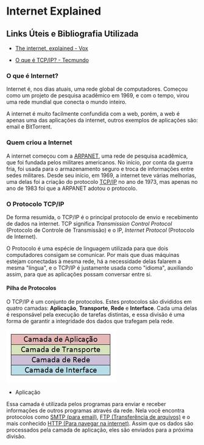 # Internet Explained

## Links Úteis e Bibliografia Utilizada

- [The internet, explained - Vox](https://www.vox.com/2014/6/16/18076282/the-internet)

- [O que é TCP/IP? - Tecmundo](https://www.tecmundo.com.br/o-que-e/780-o-que-e-tcp-ip-.htm)

### O que é Internet?

Internet é, nos dias atuais, uma rede global de computadores. Começou como um projeto de pesquisa acadêmico em 1969, e com o tempo, virou uma rede mundial que conecta o mundo inteiro.

A internet é muito facilmente confundida com a web, porém, a web é apenas uma das aplicações da internet, outros exemplos de aplicações são: email e BitTorrent.

### Quem criou a Internet

A internet começou com a [ARPANET](https://pt.wikipedia.org/wiki/ARPANET), uma rede de pesquisa acadêmica, que foi fundada pelos militares americanos. No início, por conta da guerra fria, foi usada para o armazenamento seguro e troca de informações entre sedes militares. Desde seu início, em 1969, a internet teve várias melhorias, uma delas foi a criação do protocolo [TCP/IP](https://pt.wikipedia.org/wiki/TCP/IP) no ano de 1973, mas apenas no ano de 1983 foi que a ARPANET adotou o protocolo.

### O Protocolo TCP/IP

De forma resumida, o TCP/IP é o principal protocolo de envio e recebimento de dados na internet. TCP significa _Transmission Control Protocol_ (Protocolo de Controle de Transmissão) e o IP, _Internet Protocol_ (Protocolo de Internet).

O Protocolo é uma espécie de linguagem utilizada para que dois computadores consigam se comunicar. Por mais que duas máquinas estejam conectadas à mesma rede, há a necessidade delas falarem a mesma "língua", e o TCP/IP é justamente usada como "idioma", auxiliando assim, para que as aplicações possam conversar entre si.

#### Pilha de Protocolos

O TCP/IP é um conjunto de protocolos. Estes protocolos são divididos em quatro camadas: **Aplicação**, **Transporte**, **Rede** e **Interface**. Cada uma delas é responsável pela execução de tarefas distintas, e essa divisão é uma forma de garantir a integridade dos dados que trafegam pela rede.

![](imgs/pilha_protocolos.jpg)

- Aplicação

Essa camada é utilizada pelos programas para enviar e receber informações de outros programas através da rede. Nela você encontra protocolos como [SMTP (para email)](https://www.hostgator.com.br/blog/o-que-e-protocolo-smtp/), [FTP (Transferência de arquivos)](https://pt.wikipedia.org/wiki/Protocolo_de_Transfer%C3%AAncia_de_Arquivos) e o mais conhecido [HTTP (Para navegar na internet)](https://pt.wikipedia.org/wiki/Hypertext_Transfer_Protocol). Assim que os dados são processados pela camada de aplicação, eles são enviados para a próxima divisão.

